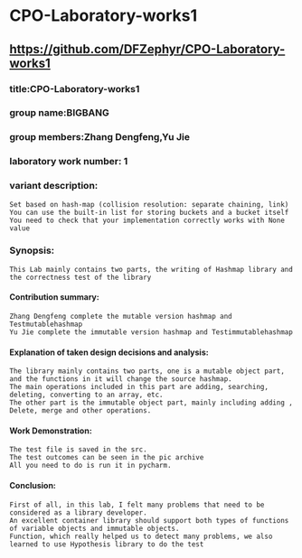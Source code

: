 # CPO-Laboratory-works1
## https://github.com/DFZephyr/CPO-Laboratory-works1
### title:CPO-Laboratory-works1

### group name:BIGBANG

### group members:Zhang Dengfeng,Yu Jie

### laboratory work number: 1

### variant description:
    Set based on hash-map (collision resolution: separate chaining, link)
    You can use the built-in list for storing buckets and a bucket itself
    You need to check that your implementation correctly works with None value
### Synopsis:
    This Lab mainly contains two parts, the writing of Hashmap library and the correctness test of the library
#### Contribution summary:
    Zhang Dengfeng complete the mutable version hashmap and Testmutablehashmap
    Yu Jie complete the immutable version hashmap and Testimmutablehashmap
    
#### Explanation of taken design decisions and analysis:
    The library mainly contains two parts, one is a mutable object part, and the functions in it will change the source hashmap.  
    The main operations included in this part are adding, searching, deleting, converting to an array, etc. 
    The other part is the immutable object part, mainly including adding , Delete, merge and other operations.
    
#### Work Demonstration:
    The test file is saved in the src.
    The test outcomes can be seen in the pic archive  
    All you need to do is run it in pycharm.
    
#### Conclusion:
    First of all, in this lab, I felt many problems that need to be considered as a library developer. 
    An excellent container library should support both types of functions of variable objects and immutable objects. 
    Function, which really helped us to detect many problems, we also learned to use Hypothesis library to do the test
